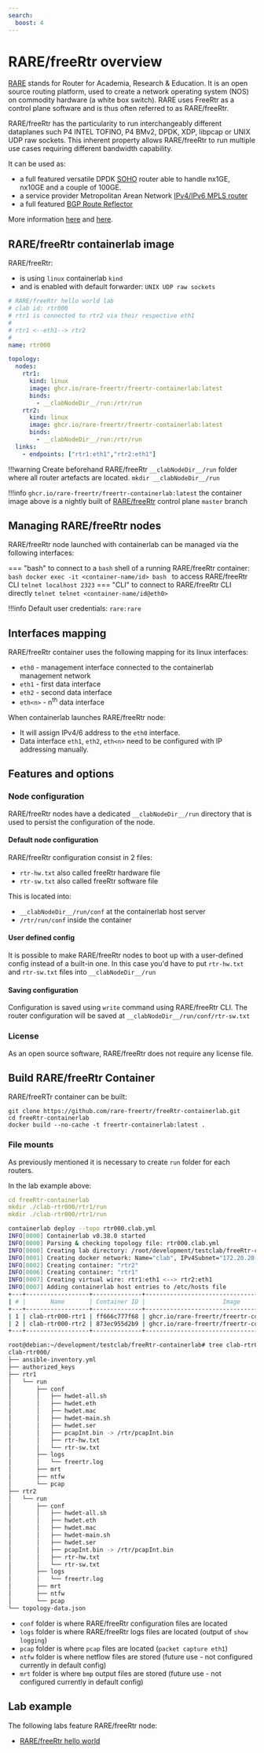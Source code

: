 ```yaml
---
search:
  boost: 4
---
```

# RARE/freeRtr overview

[RARE](http://rare.freertr.org) stands for Router for Academia, Research & Education. It is an open source routing platform, used to create a network operating system (NOS) on commodity hardware (a white box switch). RARE uses FreeRtr as a control plane software  and is thus often referred to as RARE/freeRtr.

RARE/freeRtr has the particularity to run interchangeably different dataplanes such P4 INTEL TOFINO, P4 BMv2, DPDK, XDP, libpcap or UNIX UDP raw sockets. This inherent property allows RARE/freeRtr to run multiple use cases requiring different bandwidth capability. 

It can be used as:

* a full featured versatile DPDK [SOHO](https://wiki.geant.org/x/JK7TC) router able to handle nx1GE, nx10GE and a couple of 100GE.
* a service provider Metropolitan Arean Network [IPv4/IPv6 MPLS router](https://wiki.geant.org/x/hLDTC) 
* a full featured [BGP Route Reflector](https://wiki.geant.org/x/q5rTC) 

More information [here](http://docs.freertr.org) and [here](http://rare.freertr.org).

## RARE/freeRtr containerlab image

RARE/freeRtr:

* is using `linux` containerlab `kind`
* and is enabled with default forwarder: `UNIX UDP raw sockets`

```yaml
# RARE/freeRtr hello world lab
# clab id: rtr000 
# rtr1 is connected to rtr2 via their respective eth1
#
# rtr1 <--eth1--> rtr2 
#
name: rtr000

topology:
  nodes:
    rtr1:
      kind: linux
      image: ghcr.io/rare-freertr/freertr-containerlab:latest 
      binds: 
        - __clabNodeDir__/run:/rtr/run
    rtr2:
      kind: linux
      image: ghcr.io/rare-freertr/freertr-containerlab:latest 
      binds: 
        - __clabNodeDir__/run:/rtr/run
  links:
    - endpoints: ["rtr1:eth1","rtr2:eth1"]
```

!!!warning
    Create beforehand RARE/freeRtr `__clabNodeDir__/run` folder where all router artefacts are located.
    ```
    mkdir __clabNodeDir__/run
    ```

!!!info
    ```
    ghcr.io/rare-freertr/freertr-containerlab:latest
    ```
    the container image above is a nightly built of [RARE/freeRtr](https://github.com/rare-freertr/freeRtr) control plane `master` branch

## Managing RARE/freeRtr nodes

RARE/freeRtr node launched with containerlab can be managed via the following interfaces:

=== "bash"
    to connect to a `bash` shell of a running RARE/freeRtr container:
    ```bash
    docker exec -it <container-name/id> bash
    ```
    to access RARE/freeRtr CLI
    ```
    telnet localhost 2323
    ```
=== "CLI"
    to connect to RARE/freeRtr CLI directly
    ```telnet
    telnet <container-name/id@eth0>
    ```

!!!info
    Default user credentials: `rare:rare`

## Interfaces mapping

RARE/freeRtr container uses the following mapping for its linux interfaces:

* `eth0` - management interface connected to the containerlab management network
* `eth1` - first data interface
* `eth2` - second data interface
* `eth<n>` - n<sup>th</sup> data interface

When containerlab launches RARE/freeRtr node:

* It will assign IPv4/6 address to the `eth0` interface.
* Data interface `eth1`, `eth2`, `eth<n>` need to be configured with IP addressing manually.

## Features and options

### Node configuration

RARE/freeRtr nodes have a dedicated `__clabNodeDir__/run` directory that is used to persist the configuration of the node. 

#### Default node configuration

RARE/freeRtr configuration consist in 2 files:

* `rtr-hw.txt` also called freeRtr hardware file
* `rtr-sw.txt` also called freeRtr software file

This is located into:

* `__clabNodeDir__/run/conf` at the containerlab host server
* `/rtr/run/conf` inside the container

#### User defined config

It is possible to make RARE/freeRtr nodes to boot up with a user-defined config instead of a built-in one. In this case you'd have to put `rtr-hw.txt` and `rtr-sw.txt` files into `__clabNodeDir__/run`  

#### Saving configuration

Configuration is saved using `write` command using RARE/freeRtr CLI. The router configuration will be saved at `__clabNodeDir__/run/conf/rtr-sw.txt` 

### License

As an open source software, RARE/freeRtr does not require any license file.

## Build RARE/freeRtr Container 

RARE/freeRTr container can be built:

```
git clone https://github.com/rare-freertr/freeRtr-containerlab.git
cd freeRtr-containerlab
docker build --no-cache -t freertr-containerlab:latest .
```

### File mounts

As previously mentioned it is necessary to create `run` folder for each routers. 

In the lab example above:

```yaml
cd freeRtr-containerlab
mkdir ./clab-rtr000/rtr1/run
mkdir ./clab-rtr000/rtr1/run 
```

```bash
containerlab deploy --topo rtr000.clab.yml
INFO[0000] Containerlab v0.38.0 started
INFO[0000] Parsing & checking topology file: rtr000.clab.yml
INFO[0000] Creating lab directory: /root/development/testclab/freeRtr-containerlab/clab-rtr000
INFO[0001] Creating docker network: Name="clab", IPv4Subnet="172.20.20.0/24", IPv6Subnet="2001:172:20:20::/64", MTU="1500"
INFO[0002] Creating container: "rtr2"
INFO[0006] Creating container: "rtr1"
INFO[0007] Creating virtual wire: rtr1:eth1 <--> rtr2:eth1
INFO[0007] Adding containerlab host entries to /etc/hosts file
+---+------------------+--------------+--------------------------------------------------+-------+---------+----------------+----------------------+
| # |       Name       | Container ID |                      Image                       | Kind  |  State  |  IPv4 Address  |     IPv6 Address     |
+---+------------------+--------------+--------------------------------------------------+-------+---------+----------------+----------------------+
| 1 | clab-rtr000-rtr1 | ff666c777f68 | ghcr.io/rare-freertr/freertr-containerlab:latest | linux | running | 172.20.20.3/24 | 2001:172:20:20::3/64 |
| 2 | clab-rtr000-rtr2 | 873ec955d2b9 | ghcr.io/rare-freertr/freertr-containerlab:latest | linux | running | 172.20.20.2/24 | 2001:172:20:20::2/64 |
+---+------------------+--------------+--------------------------------------------------+-------+---------+----------------+----------------------+
```

```bash
root@debian:~/development/testclab/freeRtr-containerlab# tree clab-rtr000/
clab-rtr000/
├── ansible-inventory.yml
├── authorized_keys
├── rtr1
│   └── run
│       ├── conf
│       │   ├── hwdet-all.sh
│       │   ├── hwdet.eth
│       │   ├── hwdet.mac
│       │   ├── hwdet-main.sh
│       │   ├── hwdet.ser
│       │   ├── pcapInt.bin -> /rtr/pcapInt.bin
│       │   ├── rtr-hw.txt
│       │   └── rtr-sw.txt
│       ├── logs
│       │   └── freertr.log
│       ├── mrt
│       ├── ntfw
│       └── pcap
├── rtr2
│   └── run
│       ├── conf
│       │   ├── hwdet-all.sh
│       │   ├── hwdet.eth
│       │   ├── hwdet.mac
│       │   ├── hwdet-main.sh
│       │   ├── hwdet.ser
│       │   ├── pcapInt.bin -> /rtr/pcapInt.bin
│       │   ├── rtr-hw.txt
│       │   └── rtr-sw.txt
│       ├── logs
│       │   └── freertr.log
│       ├── mrt
│       ├── ntfw
│       └── pcap
└── topology-data.json

```

* `conf` folder is where RARE/freeRtr configuration files are located
* `logs` folder is where RARE/freeRtr logs files are located (output of `show logging`)
* `pcap` folder is where `pcap` files are located (`packet capture eth1`)
* `ntfw` folder is where netflow files are stored (future use - not configured currently in default config)
* `mrt` folder is where `bmp` output files are stored (future use - not configured currently in default config) 

## Lab example

The following labs feature RARE/freeRtr node:

* [RARE/freeRtr hello world](../../lab-examples/rare-freertr-000.md)
